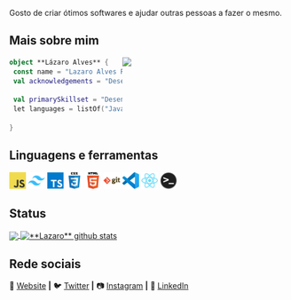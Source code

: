 
Gosto de criar ótimos softwares e ajudar outras pessoas a fazer o mesmo.

## Mais sobre mim

<img align="right" width="300" src="https://i2.wp.com/allhtaccess.info/wp-content/uploads/2018/03/programming.gif?fit=1281%2C716&ssl=1" />

```kotlin
object **Lázaro Alves** {
 const name = "Lazaro Alves Rodrigues"
 val acknowledgements = "Desenvolvedor Front-End"

 val primarySkillset = "Desenvolvimento Web Front-end, GIT"
 let languages = listOf("JavaScript", "TailwindCSS", "TypeScript", "React")

}
```

## Linguagens e ferramentas

<code><img height="30" src="https://raw.githubusercontent.com/github/explore/80688e429a7d4ef2fca1e82350fe8e3517d3494d/topics/javascript/javascript.png"></code>
<code><img height="30" src="https://raw.githubusercontent.com/devicons/devicon/55609aa5bd817ff167afce0d965585c92040787a/icons/tailwindcss/tailwindcss-plain.svg"></code>
<code><img height="30" src="https://github.com/devicons/devicon/blob/master/icons/typescript/typescript-plain.svg"></code>
<code><img height="30" src="https://raw.githubusercontent.com/github/explore/80688e429a7d4ef2fca1e82350fe8e3517d3494d/topics/css/css.png"></code>
<code><img height="30" src="https://raw.githubusercontent.com/github/explore/80688e429a7d4ef2fca1e82350fe8e3517d3494d/topics/html/html.png"></code>
<code><img height="30" src="https://raw.githubusercontent.com/github/explore/80688e429a7d4ef2fca1e82350fe8e3517d3494d/topics/git/git.png"></code>
<code><img height="30" src="https://raw.githubusercontent.com/github/explore/80688e429a7d4ef2fca1e82350fe8e3517d3494d/topics/visual-studio-code/visual-studio-code.png"></code>
<code><img height="30" src="https://github.com/devicons/devicon/blob/master/icons/react/react-original.svg"></code>
<code><img height="30" src="https://raw.githubusercontent.com/github/explore/80688e429a7d4ef2fca1e82350fe8e3517d3494d/topics/terminal/terminal.png"></code>

## Status

<a href="https://github.com/lazaroalvesr">
  <img align="center" src="https://github-readme-stats.vercel.app/api/top-langs/?username=lazaroalvesr&theme=dracula&hide_langs_below=1" />
</a>

<a href="https://github.com/lazaroalvesr">
 <img align="center" src="https://github-readme-stats.vercel.app/api?username=lazaroalvesr&show_icons=true&theme=dracula&line_height=27" alt="**Lazaro** github stats"/>
</a>

[website]: https://www.lazaroalvesr.com/
[twitter]: https://twitter.com/SEUTWITTER](https://twitter.com/Alves_RRk)
[instagram]: https://www.instagram.com/lazaro_alves_r/
[linkedin]: https://www.linkedin.com/in/l%C3%A1zaro-alves-rodrigues-a27013215/

<br>

## Rede sociais

🏡 [Website][website] **|**
🐦 [Twitter][twitter] **|**
📷 [Instagram][instagram] **|**
👔 [LinkedIn][linkedin]
